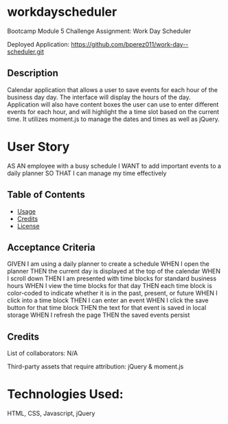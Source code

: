 # workdayscheduler

Bootcamp Module 5 Challenge Assignment: Work Day Scheduler

Deployed Application: https://github.com/bperez011/work-day--scheduler.git
## Description

Calendar application that allows a user to save events for each hour of the business day day. The interface will display the hours of the day. Application will also have content boxes the user can use to enter different events for each hour, and will highlight the a time slot based on the current time. It utilizes moment.js to manage the dates and times as well as jQuery.




# User Story

AS AN employee with a busy schedule
I WANT to add important events to a daily planner
SO THAT I can manage my time effectively



## Table of Contents 

- [Usage](#usage)
- [Credits](#credits)
- [License](#license)



## Acceptance Criteria

GIVEN I am using a daily planner to create a schedule
WHEN I open the planner
THEN the current day is displayed at the top of the calendar
WHEN I scroll down
THEN I am presented with time blocks for standard business hours
WHEN I view the time blocks for that day
THEN each time block is color-coded to indicate whether it is in the past, present, or future
WHEN I click into a time block
THEN I can enter an event
WHEN I click the save button for that time block
THEN the text for that event is saved in local storage
WHEN I refresh the page
THEN the saved events persist

## Credits

List of collaborators: N/A

Third-party assets that require attribution: jQuery &  moment.js

# Technologies Used: 

HTML, CSS, Javascript, jQuery